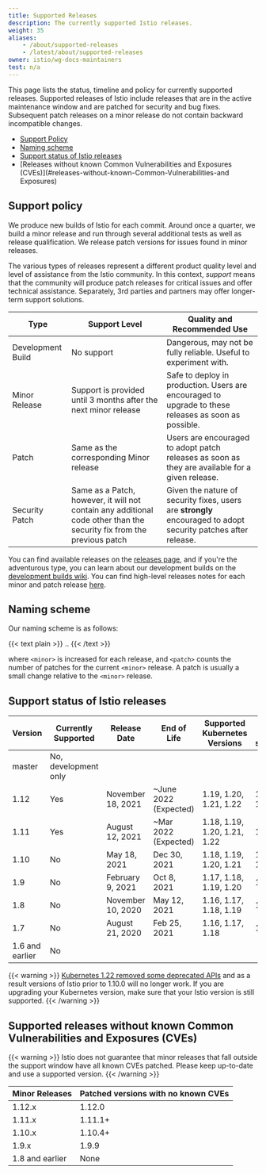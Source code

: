 ```yaml
---
title: Supported Releases
description: The currently supported Istio releases.
weight: 35
aliases:
    - /about/supported-releases
    - /latest/about/supported-releases
owner: istio/wg-docs-maintainers
test: n/a
---
```


This page lists the status, timeline and policy for currently supported releases. Supported releases of Istio include
releases that are in the active maintenance window and are patched for security and bug fixes. Subsequent patch releases
on a minor release do not contain backward incompatible changes.

* [Support Policy](#support-policy)
* [Naming scheme](#naming-scheme)
* [Support status of Istio releases](#support-status-of-istio-releases)
* [Releases without known Common Vulnerabilities and Exposures (CVEs)](#releases-without-known-Common-Vulnerabilities-and Exposures)

## Support policy

We produce new builds of Istio for each commit. Around once a quarter, we build a minor release and run through several
additional tests as well as release qualification. We release patch versions for issues found in minor releases.

The various types of releases represent a different product quality level and level of assistance from the Istio community.
In this context, *support* means that the community will produce patch releases for critical issues and offer technical
assistance. Separately, 3rd parties and partners may offer longer-term support solutions.

|Type              | Support Level                                                                                                         | Quality and Recommended Use
|------------------|-----------------------------------------------------------------------------------------------------------------------|----------------------------
|Development Build | No support                                                                                                            | Dangerous, may not be fully reliable. Useful to experiment with.
|Minor Release     | Support is provided until 3 months after the next minor release                                                       | Safe to deploy in production. Users are encouraged to upgrade to these releases as soon as possible.
|Patch             | Same as the corresponding Minor release                                                                               | Users are encouraged to adopt patch releases as soon as they are available for a given release.
|Security Patch    | Same as a Patch, however, it will not contain any additional code other than the security fix from the previous patch | Given the nature of security fixes, users are **strongly** encouraged to adopt security patches after release.

You can find available releases on the [releases page](https://github.com/istio/istio/releases),
and if you're the adventurous type, you can learn about our development builds on the [development builds wiki](https://github.com/istio/istio/wiki/Dev%20Builds).
You can find high-level releases notes for each minor and patch release [here](/news).

## Naming scheme

Our naming scheme is as follows:

{{< text plain >}}
<major>.<minor>.<patch>
{{< /text >}}

where `<minor>` is increased for each release, and `<patch>` counts the number of patches for the
current `<minor>` release. A patch is usually a small change relative to the `<minor>` release.

## Support status of Istio releases

| Version         | Currently Supported  | Release Date      | End of Life            | Supported Kubernetes Versions | Tested, but not supported |
|-----------------|----------------------|-------------------|------------------------|-------------------------------|---------------------------|
| master          | No, development only |                   |                        |                               |                           |
| 1.12            | Yes                  | November 18, 2021 | ~June 2022 (Expected)  | 1.19, 1.20, 1.21, 1.22        | 1.16, 1.17, 1.18          |
| 1.11            | Yes                  | August 12, 2021   | ~Mar 2022 (Expected)   | 1.18, 1.19, 1.20, 1.21, 1.22  | 1.16, 1.17                |
| 1.10            | No                   | May 18, 2021      | Dec 30, 2021           | 1.18, 1.19, 1.20, 1.21        | 1.16, 1.17, 1.22          |
| 1.9             | No                   | February 9, 2021  | Oct 8, 2021            | 1.17, 1.18, 1.19, 1.20        | 1.15, 1.16                |
| 1.8             | No                   | November 10, 2020 | May 12, 2021           | 1.16, 1.17, 1.18, 1.19        | 1.15                      |
| 1.7             | No                   | August 21, 2020   | Feb 25, 2021           | 1.16, 1.17, 1.18              | 1.15                      |
| 1.6 and earlier | No                   |                   |                        |                               |                           |

{{< warning >}}
[Kubernetes 1.22 removed some deprecated APIs](https://kubernetes.io/blog/2021/07/14/upcoming-changes-in-kubernetes-1-22/) and as a result versions of Istio prior to 1.10.0 will no longer work. If you are upgrading your Kubernetes version, make sure that your Istio version is still supported.
{{< /warning >}}

## Supported releases without known Common Vulnerabilities and Exposures (CVEs)

{{< warning >}}
Istio does not guarantee that minor releases that fall outside the support window have all known CVEs patched.
Please keep up-to-date and use a supported version.
{{< /warning >}}

| Minor Releases             | Patched versions with no known CVEs  |
|----------------------------|--------------------------------------|
| 1.12.x                     | 1.12.0                               |
| 1.11.x                     | 1.11.1+                              |
| 1.10.x                     | 1.10.4+                              |
| 1.9.x                      | 1.9.9                                |
| 1.8 and earlier            | None                                 |
